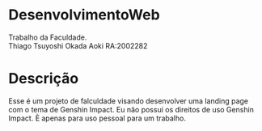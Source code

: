 # DesenvolvimentoWeb
Trabalho da Faculdade.<br>
Thiago Tsuyoshi Okada Aoki
RA:2002282

# Descrição
Esse é um projeto de falculdade visando desenvolver uma landing page com o tema de Genshin Impact.
Eu não possui os direitos de uso Genshin Impact.
È apenas para uso pessoal para um trabalho.

